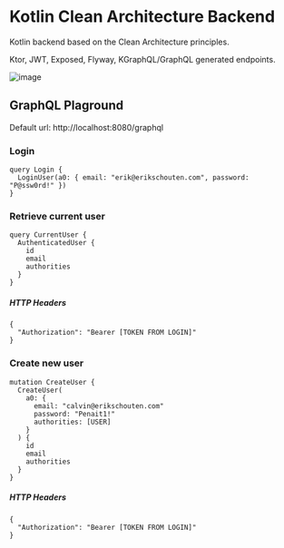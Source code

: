# Kotlin Clean Architecture Backend
Kotlin backend based on the Clean Architecture principles.

Ktor, JWT, Exposed, Flyway, KGraphQL/GraphQL generated endpoints.

![image](https://user-images.githubusercontent.com/9130193/119733737-3afed980-be7a-11eb-8970-3891fc2632f1.png)

## GraphQL Plaground
Default url: http://localhost:8080/graphql

### Login
```
query Login {
  LoginUser(a0: { email: "erik@erikschouten.com", password: "P@ssw0rd!" })
}
```
### Retrieve current user
```
query CurrentUser {
  AuthenticatedUser {
    id
    email
    authorities
  }
}
```
##### HTTP Headers
```
{
  "Authorization": "Bearer [TOKEN FROM LOGIN]"
}
```
### Create new user
```
mutation CreateUser {
  CreateUser(
    a0: {
      email: "calvin@erikschouten.com"
      password: "Penait1!"
      authorities: [USER]
    }
  ) {
    id
    email
    authorities
  }
}
```
##### HTTP Headers
```
{
  "Authorization": "Bearer [TOKEN FROM LOGIN]"
}
```
